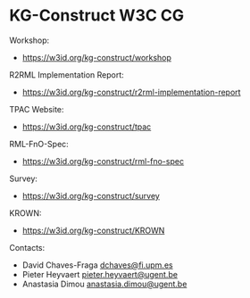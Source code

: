 KG-Construct W3C CG
===

Workshop:
* https://w3id.org/kg-construct/workshop

R2RML Implementation Report:
* https://w3id.org/kg-construct/r2rml-implementation-report

TPAC Website:
* https://w3id.org/kg-construct/tpac

RML-FnO-Spec:
* https://w3id.org/kg-construct/rml-fno-spec

Survey:
* https://w3id.org/kg-construct/survey

KROWN:
* https://w3id.org/kg-construct/KROWN

Contacts: 
* David Chaves-Fraga <dchaves@fi.upm.es>
* Pieter Heyvaert <pieter.heyvaert@ugent.be>
* Anastasia Dimou <anastasia.dimou@ugent.be>
